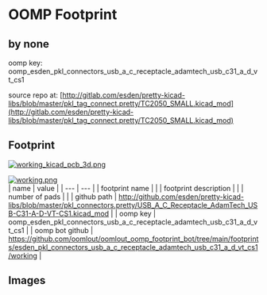 # OOMP Footprint  
##   by none  
  
oomp key: oomp_esden_pkl_connectors_usb_a_c_receptacle_adamtech_usb_c31_a_d_vt_cs1  
  
source repo at: [http://gitlab.com/esden/pretty-kicad-libs/blob/master/pkl_tag_connect.pretty/TC2050_SMALL.kicad_mod](http://gitlab.com/esden/pretty-kicad-libs/blob/master/pkl_tag_connect.pretty/TC2050_SMALL.kicad_mod)  
## Footprint  
  
[![working_kicad_pcb_3d.png](working_kicad_pcb_3d_600.png)](working_kicad_pcb_3d.png)  
  
[![working.png](working_600.png)](working.png)  
| name | value | 
| --- | --- | 
| footprint name |  | 
| footprint description |  | 
| number of pads |  | 
| github path | http://github.com/esden/pretty-kicad-libs/blob/master/pkl_connectors.pretty/USB_A_C_Receptacle_AdamTech_USB-C31-A-D-VT-CS1.kicad_mod | 
| oomp key | oomp_esden_pkl_connectors_usb_a_c_receptacle_adamtech_usb_c31_a_d_vt_cs1 | 
| oomp bot github | https://github.com/oomlout/oomlout_oomp_footprint_bot/tree/main/footprints/esden_pkl_connectors_usb_a_c_receptacle_adamtech_usb_c31_a_d_vt_cs1/working | 
## Images  

